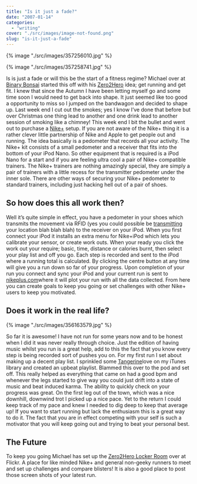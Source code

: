 ```yaml
---
title: "Is it just a fade?"
date: "2007-01-14"
categories: 
  - "writing"
cover: "./src/images/image-not-found.png"
slug: "is-it-just-a-fade"
---
```


{% image "./src/images/357256010.jpg" %}

{% image "./src/images/357258741.jpg" %}

Is is just a fade or will this be the start of a fitness regime? Michael over at [Binary Bonsai](http://binarybonsai.com/) started this off with his [Zero2Hero](http://binarybonsai.com/tag/zero2hero) idea; get running and get fit. I knew that since the Autumn I have been letting myself go and some time soon I would need to get back into shape. It just seemed like too good a opportunity to miss so I jumped on the bandwagon and decided to shape up. Last week end I cut out the smokes; yes I know I’ve done that before but over Christmas one thing lead to another and one drink lead to another session of smoking like a chimney! This week end I bit the bullet and went out to purchase a [Nike+](http://www.apple.com/uk/ipod/nike/) setup. If you are not aware of the Nike+ thing it is a rather clever little partnership of Nike and Apple to get people out and running. The idea basically is a pedometer that records all your activity. The Nike+ kit consists of a small pedometer and a receiver that fits into the bottom of your iPod Nano. So other equipment that is required is a iPod Nano for a start and if you are feeling ultra cool a pair of Nike+ compatible trainers. The Nike+ trainers are nothing amazingly special, they are simply a pair of trainers with a little recess for the transmitter pedometer under the inner sole. There are other ways of securing your Nike+ pedometer to standard trainers, including just hacking hell out of a pair of shoes.

## So how does this all work then?

Well it’s quite simple in effect, you have a pedometer in your shoes which transmits the movement via RFID (yes you could possible be [transmitting](http://www.wired.com/news/culture/0,72202-0.html) your location blah blah blah) to the receiver on your iPod. When you first connect your iPod it installs an extra menu for Nike+iPod which lets you calibrate your sensor, or create work outs. When your ready you click the work out your require; basic, time, distance or calories burnt, then select your play list and off you go. Each step is recorded and sent to the iPod where a running total is calculated. By clicking the centre button at any time will give you a run down so far of your progress. Upon completion of your run you connect and sync your iPod and your current run is sent to [nikeplus.com](http://www.nike.com/nikeplus/)where it will plot your run with all the data collected. From here you can create goals to keep you going or set challenges with other Nike+ users to keep you motivated.

## Does it work in the real life?

{% image "./src/images/356163579.jpg" %}

So far it is awesome! I have not run for some years now and to be honest when I did it was never really through choice. Just the edition of having music whilst you run is a great help, add to this the fact that you know every step is being recorded sort of pushes you on. For my first run I set about making up a decent play list. I sprinkled some [Tangerine](http://www.potionfactory.com/tangerine/)love on my iTunes library and created an upbeat playlist. Blammed this over to the pod and set off. This really helped as everything that came on had a good bpm and whenever the legs started to give way you could just drift into a state of music and beat induced karma. The ability to quickly check on your progress was great. On the first leg out of the town, which was a nice downhill, downwind trot I picked up a nice pace. Yet to the return I could keep track of my pace and knew I needed to dig deep to keep that average up! If you want to start running but lack the enthusiasm this is a great way to do it. The fact that you are in effect competing with your self is such a motivator that you will keep going out and trying to beat your personal best.

## The Future

To keep you going Michael has set up the [Zero2Hero Locker Room](http://www.flickr.com/groups/87184948@N00/) over at Flickr. A place for like minded Nike+ and general non-geeky runners to meet and set up challenges and compare blisters! It is also a good place to post those screen shots of your latest run.
